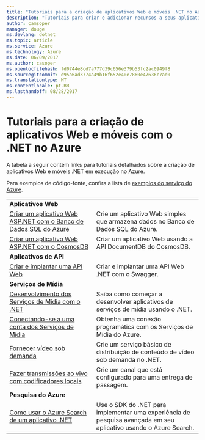 ```yaml
---
title: "Tutoriais para a criação de aplicativos Web e móveis .NET no Azure"
description: "Tutoriais para criar e adicionar recursos a seus aplicativos .NET Web e móveis usando os serviços do Azure."
author: camsoper
manager: douge
ms.devlang: dotnet
ms.topic: article
ms.service: Azure
ms.technology: Azure
ms.date: 06/09/2017
ms.author: casoper
ms.openlocfilehash: fd0744e8cd7a777d39c656e379b53fc2ac0949f8
ms.sourcegitcommit: d95a6ad3774a49b16f652e40e7860e47636c7ad0
ms.translationtype: HT
ms.contentlocale: pt-BR
ms.lasthandoff: 08/28/2017
---
```

# <a name="tutorials-for-building-web-and-mobile-apps-with-net-in-azure"></a>Tutoriais para a criação de aplicativos Web e móveis com o .NET no Azure

A tabela a seguir contém links para tutoriais detalhados sobre a criação de aplicativos Web e móveis .NET em execução no Azure.

Para exemplos de código-fonte, confira a lista de [exemplos do serviço do Azure](https://azure.microsoft.com/resources/samples/?platform=dotnet).

| | |
|---|---|
| **Aplicativos Web**||
| [Criar um aplicativo Web ASP.NET com o Banco de Dados SQL do Azure][1] | Crie um aplicativo Web simples que armazena dados no Banco de Dados SQL do Azure. | 
| [Criar um aplicativo Web ASP.NET com o CosmosDB][2] | Criar um aplicativo Web usando a API DocumentDB do CosmosDB. | 
| **Aplicativos de API**||
| [Criar e implantar uma API Web][3] | Criar e implantar uma API Web .NET com o Swagger. | 
| **Serviços de Mídia** | |
| [Desenvolvimento dos Serviços de Mídia com o .NET][6] | Saiba como começar a desenvolver aplicativos de serviços de mídia usando o .NET. |
| [Conectando-se a uma conta dos Serviços de Mídia][7] | Obtenha uma conexão programática com os Serviços de Mídia do Azure. |
| [Fornecer vídeo sob demanda][4] | Crie um serviço básico de distribuição de conteúdo de vídeo sob demanda no .NET. | 
| [Fazer transmissões ao vivo com codificadores locais][8] | Crie um canal que está configurado para uma entrega de passagem. |
| **Pesquisa do Azure**||
| [Como usar o Azure Search de um aplicativo .NET][5] | Use o SDK do .NET para implementar uma experiência de pesquisa avançada em seu aplicativo usando o Azure Search. | 



[1]: /azure/app-service-web/app-service-web-tutorial-dotnet-sqldatabase
[2]: /azure/documentdb/documentdb-dotnet-application
[3]: /azure/app-service-api/app-service-api-dotnet-get-started
[4]: /azure/media-services/media-services-dotnet-get-started
[5]: /azure/search/search-howto-dotnet-sdk
[6]: /azure/media-services/media-services-dotnet-how-to-use
[7]: /azure/media-services/media-services-dotnet-connect-programmatically
[8]: /azure/media-services/media-services-dotnet-live-encode-with-onpremises-encoders